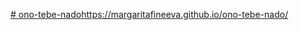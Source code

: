 [# ono-tebe-nado](https://margaritafineeva.github.io/ono-tebe-nado/)https://margaritafineeva.github.io/ono-tebe-nado/
